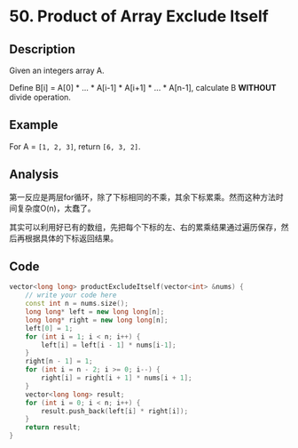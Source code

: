 # 50. Product of Array Exclude Itself

## Description

Given an integers array A.

Define B[i] = A[0] * ... * A[i-1] * A[i+1] * ... * A[n-1], calculate B **WITHOUT** divide operation.

## Example

For A = `[1, 2, 3]`, return `[6, 3, 2]`.

## Analysis

第一反应是两层for循环，除了下标相同的不乘，其余下标累乘。然而这种方法时间复杂度O(n)，太蠢了。

其实可以利用好已有的数组，先把每个下标的左、右的累乘结果通过遍历保存，然后再根据具体的下标返回结果。

## Code

``` c++
vector<long long> productExcludeItself(vector<int> &nums) {
	// write your code here
	const int n = nums.size();
	long long* left = new long long[n];
	long long* right = new long long[n];
	left[0] = 1;
	for (int i = 1; i < n; i++) {
		left[i] = left[i - 1] * nums[i-1];
	}
	right[n - 1] = 1;
	for (int i = n - 2; i >= 0; i--) {
		right[i] = right[i + 1] * nums[i + 1];
	}
	vector<long long> result;
	for (int i = 0; i < n; i++) {
		result.push_back(left[i] * right[i]);
	}
	return result;
}
```